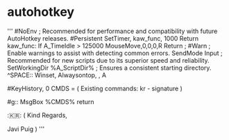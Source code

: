 # autohotkey
'''
#NoEnv  ; Recommended for performance and compatibility with future AutoHotkey releases.
#Persistent
SetTimer, kaw_func, 1000
Return
kaw_func:
 If A_TimeIdle > 125000
 MouseMove,0,0,0,R
Return
; #Warn  ; Enable warnings to assist with detecting common errors.
SendMode Input  ; Recommended for new scripts due to its superior speed and reliability.
SetWorkingDir %A_ScriptDir%  ; Ensures a consistent starting directory.
^SPACE:: Winset, Alwaysontop, , A

#KeyHistory, 0
CMDS =
(
Existing commands:
kr - signature
)

#g::
MsgBox %CMDS%
return

::kr::
(
Kind Regards,

Javi Puig
)
'''
